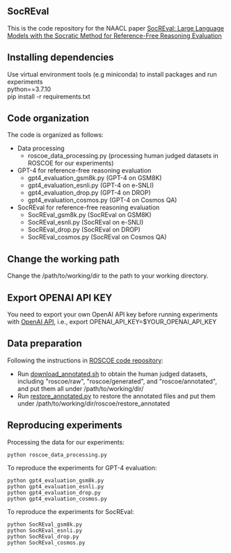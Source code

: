 ## SocREval 
This is the code repository for the NAACL paper [SocREval: Large Language Models with the Socratic Method for Reference-Free Reasoning Evaluation](https://aclanthology.org/2024.findings-naacl.175.pdf)


## Installing dependencies
Use virtual environment tools (e.g miniconda) to install packages and run experiments\
python==3.7.10\
pip install -r requirements.txt


## Code organization
The code is organized as follows:
- Data processing
    - roscoe_data_processing.py (processing human judged datasets in ROSCOE for our experiments)
- GPT-4 for reference-free reasoning evaluation
    - gpt4_evaluation_gsm8k.py (GPT-4 on GSM8K)
    - gpt4_evaluation_esnli.py (GPT-4 on e-SNLI)
    - gpt4_evaluation_drop.py (GPT-4 on DROP)
    - gpt4_evaluation_cosmos.py (GPT-4 on Cosmos QA)
- SocREval for reference-free reasoning evaluation
    - SocREval_gsm8k.py (SocREval on GSM8K)
    - SocREval_esnli.py (SocREval on e-SNLI)
    - SocREval_drop.py (SocREval on DROP)
    - SocREval_cosmos.py (SocREval on Cosmos QA)

## Change the working path
Change the /path/to/working/dir to the path to your working directory.

## Export OPENAI API KEY
You need to export your own OpenAI API key before running experiments with [OpenAI API](https://openai.com/blog/openai-api), i.e., export OPENAI_API_KEY=$YOUR_OPENAI_API_KEY

## Data preparation 
Following the instructions in [ROSCOE code repository](https://github.com/facebookresearch/ParlAI/tree/main/projects/roscoe):
- Run [download_annotated.sh](https://github.com/facebookresearch/ParlAI/blob/main/projects/roscoe/roscoe_data/download_annotated.sh) to obtain the human judged datasets, including "roscoe/raw", "roscoe/generated", and "roscoe/annotated", and put them all under /path/to/working/dir/
- Run [restore_annotated.py](https://github.com/facebookresearch/ParlAI/blob/main/projects/roscoe/roscoe_data/restore_annotated.py) to restore the annotated files and put them under /path/to/working/dir/roscoe/restore_annotated

## Reproducing experiments
Processing the data for our experiments:
```
python roscoe_data_processing.py 
```
To reproduce the experiments for GPT-4 evaluation:
```
python gpt4_evaluation_gsm8k.py
python gpt4_evaluation_esnli.py
python gpt4_evaluation_drop.py
python gpt4_evaluation_cosmos.py
```
To reproduce the experiments for SocREval:
```
python SocREval_gsm8k.py
python SocREval_esnli.py
python SocREval_drop.py
python SocREval_cosmos.py
```
